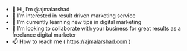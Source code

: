 - 👋 Hi, I’m @ajmalarshad
- 👀 I’m interested in result driven marketing service
- 🌱 I’m currently learning new tips in digital marketing
- 💞️ I’m looking to collaborate with your business for great results as a freelance digital marketer
- 📫 How to reach me ( https://ajmalarshad.com )

<!---
ajmalarshad/ajmalarshad is a ✨ special ✨ repository because its `README.md` (this file) appears on your GitHub profile.
You can click the Preview link to take a look at your changes.
--->
